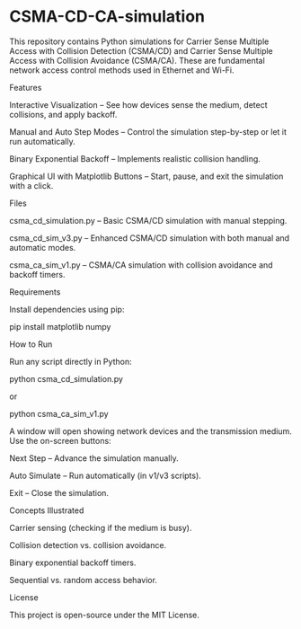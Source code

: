 # CSMA-CD-CA-simulation

This repository contains Python simulations for Carrier Sense Multiple Access with Collision Detection (CSMA/CD) and Carrier Sense Multiple Access with Collision Avoidance (CSMA/CA).
These are fundamental network access control methods used in Ethernet and Wi-Fi.

Features

Interactive Visualization – See how devices sense the medium, detect collisions, and apply backoff.

Manual and Auto Step Modes – Control the simulation step-by-step or let it run automatically.

Binary Exponential Backoff – Implements realistic collision handling.

Graphical UI with Matplotlib Buttons – Start, pause, and exit the simulation with a click.

Files

csma_cd_simulation.py – Basic CSMA/CD simulation with manual stepping.

csma_cd_sim_v3.py – Enhanced CSMA/CD simulation with both manual and automatic modes.

csma_ca_sim_v1.py – CSMA/CA simulation with collision avoidance and backoff timers.

Requirements

Install dependencies using pip:

pip install matplotlib numpy

How to Run

Run any script directly in Python:

python csma_cd_simulation.py


or

python csma_ca_sim_v1.py


A window will open showing network devices and the transmission medium. Use the on-screen buttons:

Next Step – Advance the simulation manually.

Auto Simulate – Run automatically (in v1/v3 scripts).

Exit – Close the simulation.

Concepts Illustrated

Carrier sensing (checking if the medium is busy).

Collision detection vs. collision avoidance.

Binary exponential backoff timers.

Sequential vs. random access behavior.

License

This project is open-source under the MIT License.
